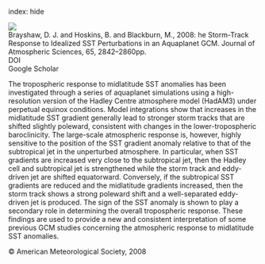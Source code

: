 index: hide

<div class="Citation">
    <div class="Citation-thumb CitationThumb-linked"  data-href="https://doi.org/10.1175/2008jas2657.1">
      <img src="https://static.claimspace.cloud/climate-study-static/refs/thumbs/10/Brayshaw_et_al_2008-thumb.png" />
    </div>

  <div class="Citation-body">
    <div class="Citation-text">Brayshaw, D. J. and Hoskins, B. and Blackburn, M., 2008: he Storm-Track Response to Idealized SST Perturbations in an Aquaplanet GCM. <span class="Article-journal">Journal of Atmospheric Sciences, </span><span class="Article-volume">65, </span>2842–2860pp.</div>
    <div class="Citation-links">
      <div class="CitationLink" data-href="https://doi.org/10.1175/2008jas2657.1">
        <div class="CitationLink-icon CitationLink-Doi"></div>
        <div class="CitationLink-text">DOI</div>
      </div>
      <div class="CitationLink" data-href="https://scholar.google.com/scholar?q=10.1175/2008jas2657.1">
        <div class="CitationLink-icon CitationLink-Scholar"></div>
        <div class="CitationLink-text">Google Scholar</div>
      </div>
    </div>
  </div>
</div>

The tropospheric response to midlatitude SST anomalies has been investigated through a series of aquaplanet simulations using a high-resolution version of the Hadley Centre atmosphere model (HadAM3) under perpetual equinox conditions. Model integrations show that increases in the midlatitude SST gradient generally lead to stronger storm tracks that are shifted slightly poleward, consistent with changes in the lower-tropospheric baroclinicity. The large-scale atmospheric response is, however, highly sensitive to the position of the SST gradient anomaly relative to that of the subtropical jet in the unperturbed atmosphere. In particular, when SST gradients are increased very close to the subtropical jet, then the Hadley cell and subtropical jet is strengthened while the storm track and eddy-driven jet are shifted equatorward. Conversely, if the subtropical SST gradients are reduced and the midlatitude gradients increased, then the storm track shows a strong poleward shift and a well-separated eddy-driven jet is produced. The sign of the SST anomaly is shown to play a secondary role in determining the overall tropospheric response. These findings are used to provide a new and consistent interpretation of some previous GCM studies concerning the atmospheric response to midlatitude SST anomalies.

<div class="Citation-copy">
&copy; American Meteorological Society, 2008
</div>